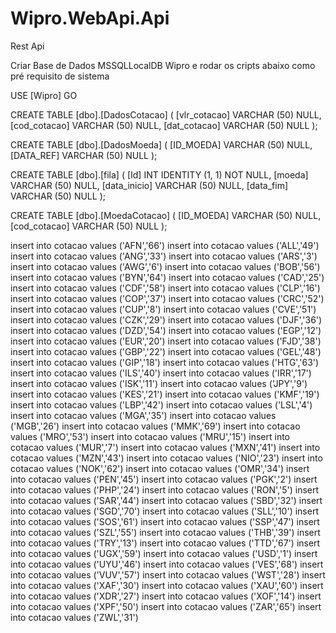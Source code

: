 # Wipro.WebApi.Api
Rest Api

Criar Base de Dados MSSQLLocalDB Wipro e rodar os cripts abaixo como pré requisito de sistema

USE [Wipro]
GO

CREATE TABLE [dbo].[DadosCotacao] (
    [vlr_cotacao] VARCHAR (50) NULL,
    [cod_cotacao] VARCHAR (50) NULL,
    [dat_cotacao] VARCHAR (50) NULL
);

CREATE TABLE [dbo].[DadosMoeda] (
    [ID_MOEDA] VARCHAR (50) NULL,
    [DATA_REF] VARCHAR (50) NULL
);

CREATE TABLE [dbo].[fila] (
    [Id]          INT          IDENTITY (1, 1) NOT NULL,
    [moeda]       VARCHAR (50) NULL,
    [data_inicio] VARCHAR (50) NULL,
    [data_fim]    VARCHAR (50) NULL
);

CREATE TABLE [dbo].[MoedaCotacao] (
    [ID_MOEDA]    VARCHAR (50) NULL,
    [cod_cotacao] VARCHAR (50) NULL
);

insert into cotacao values ('AFN','66')
insert into cotacao values ('ALL','49')
insert into cotacao values ('ANG','33')
insert into cotacao values ('ARS','3')
insert into cotacao values ('AWG','6')
insert into cotacao values ('BOB','56')
insert into cotacao values ('BYN','64')
insert into cotacao values ('CAD','25')
insert into cotacao values ('CDF','58')
insert into cotacao values ('CLP','16')
insert into cotacao values ('COP','37')
insert into cotacao values ('CRC','52')
insert into cotacao values ('CUP','8')
insert into cotacao values ('CVE','51')
insert into cotacao values ('CZK','29')
insert into cotacao values ('DJF','36')
insert into cotacao values ('DZD','54')
insert into cotacao values ('EGP','12')
insert into cotacao values ('EUR','20')
insert into cotacao values ('FJD','38')
insert into cotacao values ('GBP','22')
insert into cotacao values ('GEL','48')
insert into cotacao values ('GIP','18')
insert into cotacao values ('HTG','63')
insert into cotacao values ('ILS','40')
insert into cotacao values ('IRR','17')
insert into cotacao values ('ISK','11')
insert into cotacao values ('JPY','9')
insert into cotacao values ('KES','21')
insert into cotacao values ('KMF','19')
insert into cotacao values ('LBP','42')
insert into cotacao values ('LSL','4')
insert into cotacao values ('MGA','35')
insert into cotacao values ('MGB','26')
insert into cotacao values ('MMK','69')
insert into cotacao values ('MRO','53')
insert into cotacao values ('MRU','15')
insert into cotacao values ('MUR','7')
insert into cotacao values ('MXN','41')
insert into cotacao values ('MZN','43')
insert into cotacao values ('NIO','23')
insert into cotacao values ('NOK','62')
insert into cotacao values ('OMR','34')
insert into cotacao values ('PEN','45')
insert into cotacao values ('PGK','2')
insert into cotacao values ('PHP','24')
insert into cotacao values ('RON','5')
insert into cotacao values ('SAR','44')
insert into cotacao values ('SBD','32')
insert into cotacao values ('SGD','70')
insert into cotacao values ('SLL','10')
insert into cotacao values ('SOS','61')
insert into cotacao values ('SSP','47')
insert into cotacao values ('SZL','55')
insert into cotacao values ('THB','39')
insert into cotacao values ('TRY','13')
insert into cotacao values ('TTD','67')
insert into cotacao values ('UGX','59')
insert into cotacao values ('USD','1')
insert into cotacao values ('UYU','46')
insert into cotacao values ('VES','68')
insert into cotacao values ('VUV','57')
insert into cotacao values ('WST','28')
insert into cotacao values ('XAF','30')
insert into cotacao values ('XAU','60')
insert into cotacao values ('XDR','27')
insert into cotacao values ('XOF','14')
insert into cotacao values ('XPF','50')
insert into cotacao values ('ZAR','65')
insert into cotacao values ('ZWL','31')
